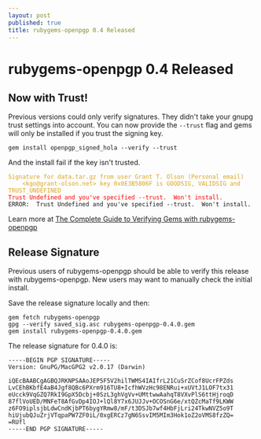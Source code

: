 ```yaml
---
layout: post
published: true
title: rubygems-openpgp 0.4 Released
---
```


rubygems-openpgp 0.4 Released
=============================

Now with Trust!
---------------

Previous versions could only verify signatures.  They didn't take your
gnupg trust settings into account.  You can now provide the `--trust`
flag and gems will only be installed if you trust the signing key.

    gem install openpgp_signed_hola --verify --trust

And the install fail if the key isn't trusted.

<pre><code><span style='color:GoldenRod;'>Signature for data.tar.gz from user Grant T. Olson (Personal email)
    &lt;kgo@grant-olson.net&gt; key 0x0E3B5806F is GOODSIG, VALIDSIG and TRUST_UNDEFINED</span>
<span style='color:red'>Trust Undefined and you've specified --trust.  Won't install.</span>
ERROR:  Trust Undefined and you've specified --trust.  Won't install.
</code></pre>

Learn more at [The Complete Guide to Verifying Gems with
rubygems-openpgp](./the-complete-guide-to-verifying-gems-with-rubygems-openpgp.html)

Release Signature
-----------------

Previous users of rubygems-openpgp should be able to verify this
release with rubygems-openpgp.  New users may want to manually check
the initial install.

Save the release signature locally and then:

    gem fetch rubygems-openpgp
    gpg --verify saved_sig.asc rubygems-openpgp-0.4.0.gem
    gem install rubygems-openpgp-0.4.0.gem

The release signature for 0.4.0 is:

    -----BEGIN PGP SIGNATURE-----
    Version: GnuPG/MacGPG2 v2.0.17 (Darwin)
    
    iQEcBAABCgAGBQJRKNPSAAoJEP5F5V2hilTWMS4IAIfrL21CuSrZCof8UcrFPZds
    LvCEhBKbfE4aB4Jgf8QBc6PXrm916TU8+IcfhWVzHc98ENRui+xUVtJ1LOF7tx31
    eUcck9VqGZQ7RkI9GpX5Dcbj+0SzL3ghVgVv+UMttwwAahqT8VXvPlS6ttHjroqD
    87flVoUED/MNFeT8AfGvDp4IOJ+lQl8Y7x6JUJJv+OCOSnG6e/xtQZcMaTf9LKWW
    z6FO9iplsjbLdwCndKjbPT6bygYRmw8/mF/t3DSJb7wf4HbFjLri24TkwNVZ5o9T
    hiUjubQJuZrjVTqpaPW7ZF0iL/0xgERCz7gN6SsvIM5MIm3Hok1oZ2oVMS8fzZQ=
    =RUfl
    -----END PGP SIGNATURE-----
